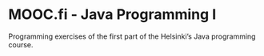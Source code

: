 # MOOC.fi - Java Programming I
Programming exercises of the first part of the Helsinki’s Java programming course.
